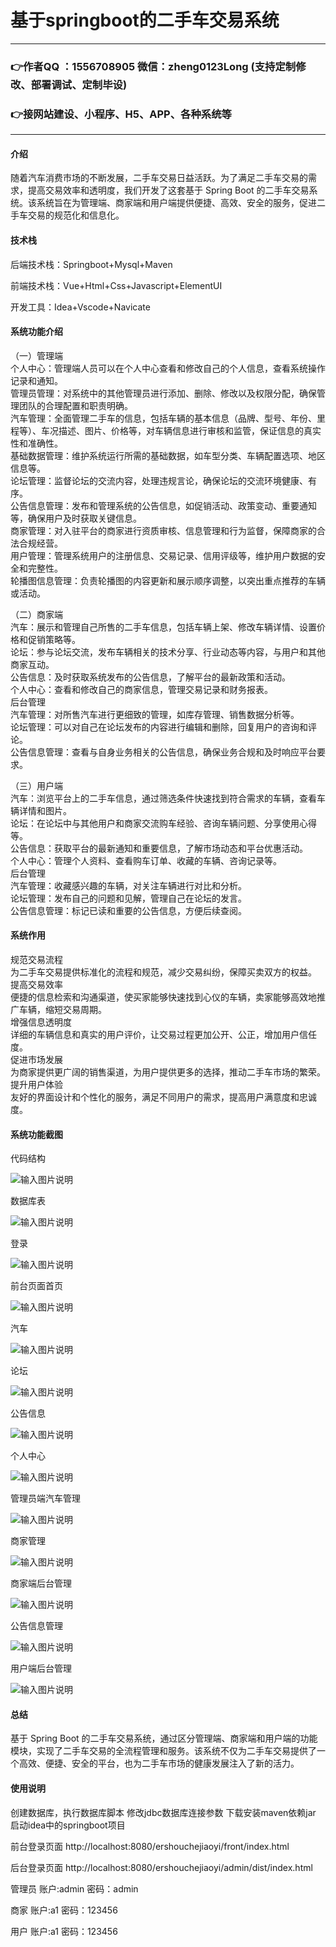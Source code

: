# 基于springboot的二手车交易系统

---
### 👉作者QQ ：1556708905 微信：zheng0123Long (支持定制修改、部署调试、定制毕设)

### 👉接网站建设、小程序、H5、APP、各种系统等

---

#### 介绍

随着汽车消费市场的不断发展，二手车交易日益活跃。为了满足二手车交易的需求，提高交易效率和透明度，我们开发了这套基于 Spring Boot 的二手车交易系统。该系统旨在为管理端、商家端和用户端提供便捷、高效、安全的服务，促进二手车交易的规范化和信息化。

#### 技术栈

后端技术栈：Springboot+Mysql+Maven

前端技术栈：Vue+Html+Css+Javascript+ElementUI

开发工具：Idea+Vscode+Navicate

#### 系统功能介绍

（一）管理端  
个人中心：管理端人员可以在个人中心查看和修改自己的个人信息，查看系统操作记录和通知。  
管理员管理：对系统中的其他管理员进行添加、删除、修改以及权限分配，确保管理团队的合理配置和职责明确。  
汽车管理：全面管理二手车的信息，包括车辆的基本信息（品牌、型号、年份、里程等）、车况描述、图片、价格等，对车辆信息进行审核和监管，保证信息的真实性和准确性。  
基础数据管理：维护系统运行所需的基础数据，如车型分类、车辆配置选项、地区信息等。  
论坛管理：监督论坛的交流内容，处理违规言论，确保论坛的交流环境健康、有序。  
公告信息管理：发布和管理系统的公告信息，如促销活动、政策变动、重要通知等，确保用户及时获取关键信息。  
商家管理：对入驻平台的商家进行资质审核、信息管理和行为监督，保障商家的合法合规经营。  
用户管理：管理系统用户的注册信息、交易记录、信用评级等，维护用户数据的安全和完整性。  
轮播图信息管理：负责轮播图的内容更新和展示顺序调整，以突出重点推荐的车辆或活动。  

（二）商家端  
汽车：展示和管理自己所售的二手车信息，包括车辆上架、修改车辆详情、设置价格和促销策略等。  
论坛：参与论坛交流，发布车辆相关的技术分享、行业动态等内容，与用户和其他商家互动。  
公告信息：及时获取系统发布的公告信息，了解平台的最新政策和活动。  
个人中心：查看和修改自己的商家信息，管理交易记录和财务报表。  
后台管理  
汽车管理：对所售汽车进行更细致的管理，如库存管理、销售数据分析等。  
论坛管理：可以对自己在论坛发布的内容进行编辑和删除，回复用户的咨询和评论。  
公告信息管理：查看与自身业务相关的公告信息，确保业务合规和及时响应平台要求。  

（三）用户端  
汽车：浏览平台上的二手车信息，通过筛选条件快速找到符合需求的车辆，查看车辆详情和图片。  
论坛：在论坛中与其他用户和商家交流购车经验、咨询车辆问题、分享使用心得等。  
公告信息：获取平台的最新通知和重要信息，了解市场动态和平台优惠活动。  
个人中心：管理个人资料、查看购车订单、收藏的车辆、咨询记录等。  
后台管理  
汽车管理：收藏感兴趣的车辆，对关注车辆进行对比和分析。  
论坛管理：发布自己的问题和见解，管理自己在论坛的发言。  
公告信息管理：标记已读和重要的公告信息，方便后续查阅。  

#### 系统作用

规范交易流程  
为二手车交易提供标准化的流程和规范，减少交易纠纷，保障买卖双方的权益。  
提高交易效率  
便捷的信息检索和沟通渠道，使买家能够快速找到心仪的车辆，卖家能够高效地推广车辆，缩短交易周期。  
增强信息透明度  
详细的车辆信息和真实的用户评价，让交易过程更加公开、公正，增加用户信任度。  
促进市场发展  
为商家提供更广阔的销售渠道，为用户提供更多的选择，推动二手车市场的繁荣。  
提升用户体验  
友好的界面设计和个性化的服务，满足不同用户的需求，提高用户满意度和忠诚度。  

#### 系统功能截图

代码结构

![输入图片说明](images/8fb72413ed370a71babbe619f13345b.png)

数据库表

![输入图片说明](images/9a91019996a8277b8ef1655ba9b86f7.png)

登录

![输入图片说明](images/1dd088e4ad552fa9e16b4e12fb2d4fb.png)

前台页面首页

![输入图片说明](images/c0e8397b8894100da13dd3f744b548f.png)

汽车

![输入图片说明](images/eca810be4bc5d2b4853293dc98104a1.png)

论坛

![输入图片说明](images/b1836de7faee9d03ce16d56d566410e.png)

公告信息

![输入图片说明](images/3e7111b245b46d5f93623d792a69da2.png)

个人中心

![输入图片说明](images/083ca14c94594c1b98e2214f8b3e5a2.png)

管理员端汽车管理

![输入图片说明](images/787eb0b6a6ffab81f02c7a5ffd31646.png)

商家管理

![输入图片说明](images/517db32bf583640ad6733ab18727169.png)

商家端后台管理

![输入图片说明](images/fda679ddf9b669ed224408c65ebab83.png)

公告信息管理

![输入图片说明](images/155b9e398d87282a0f72ba4745d48f1.png)

用户端后台管理

![输入图片说明](images/13f91b52715fbb7feb53847b8f8f63c.png)

#### 总结

基于 Spring Boot 的二手车交易系统，通过区分管理端、商家端和用户端的功能模块，实现了二手车交易的全流程管理和服务。该系统不仅为二手车交易提供了一个高效、便捷、安全的平台，也为二手车市场的健康发展注入了新的活力。

#### 使用说明

创建数据库，执行数据库脚本 修改jdbc数据库连接参数 下载安装maven依赖jar 启动idea中的springboot项目

前台登录页面
http://localhost:8080/ershouchejiaoyi/front/index.html

后台登录页面
http://localhost:8080/ershouchejiaoyi/admin/dist/index.html

管理员				账户:admin 		密码：admin

商家				账户:a1 		密码：123456

用户				账户:a1 		密码：123456